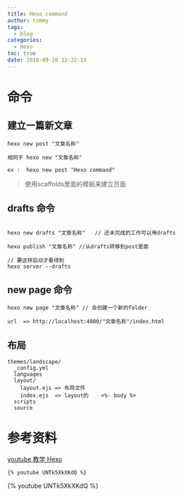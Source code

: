 ```yaml
---
title: Hexo command
author: tommy
tags: 
  - blog
categories:
  - Hexo
toc: true
date: 2018-09-28 12:32:13
---
```


# 命令

## 建立一篇新文章
```
hexo new post "文章名称"

相同于 hexo new "文章名称"

ex :  hexo new post "Hexo command"
```
> 使用scaffolds里面的模板来建立页面

<!--more-->

## drafts 命令
```

hexo new drafts "文章名称"   // 还未完成的工作可以用drafts

hexo publish "文章名称" //从drafts转移到post里面

// 要这样启动才看得到
hexo server --drafts

```


## new page 命令

```
hexo new page "文章名称" // 会创建一个新的folder

url  => http://localhost:4000/"文章名称"/index.html

```


## 布局
```
themes/landscape/
  _config.yml 
  languages
  layout/
    layout.ejs => 布局文件
    index.ejs  => layout的    <%- body %>
  scripts
  source
```
# 参考资料

[youtube 教学 Hexo](https://www.youtube.com/watch?v=Kt7u5kr_P5o&list=PLLAZ4kZ9dFpOMJR6D25ishrSedvsguVSm)



```
{% youtube UNTk5XkXKdQ %}
```

{% youtube UNTk5XkXKdQ %}


